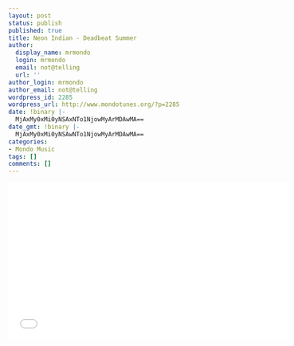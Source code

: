 ```yaml
---
layout: post
status: publish
published: true
title: Neon Indian - Deadbeat Summer
author:
  display_name: mrmondo
  login: mrmondo
  email: not@telling
  url: ''
author_login: mrmondo
author_email: not@telling
wordpress_id: 2285
wordpress_url: http://www.mondotunes.org/?p=2285
date: !binary |-
  MjAxMy0xMi0yNSAxNTo1NjowMyArMDAwMA==
date_gmt: !binary |-
  MjAxMy0xMi0yNSAwNTo1NjowMyArMDAwMA==
categories:
- Mondo Music
tags: []
comments: []
---
```

<iframe width="560" height="315" src="//www.youtube.com/embed/NKC78lGFDcE" frameborder="0"> </iframe>
